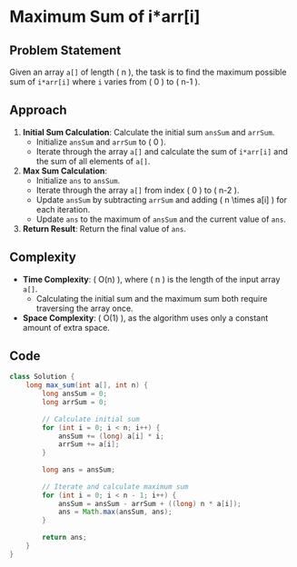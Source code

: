 # Maximum Sum of i*arr[i]

## Problem Statement
Given an array `a[]` of length \( n \), the task is to find the maximum possible sum of `i*arr[i]` where `i` varies from \( 0 \) to \( n-1 \).

## Approach
1. **Initial Sum Calculation**: Calculate the initial sum `ansSum` and `arrSum`.
   - Initialize `ansSum` and `arrSum` to \( 0 \).
   - Iterate through the array `a[]` and calculate the sum of `i*arr[i]` and the sum of all elements of `a[]`.
2. **Max Sum Calculation**:
   - Initialize `ans` to `ansSum`.
   - Iterate through the array `a[]` from index \( 0 \) to \( n-2 \).
   - Update `ansSum` by subtracting `arrSum` and adding \( n \times a[i] \) for each iteration.
   - Update `ans` to the maximum of `ansSum` and the current value of `ans`.
3. **Return Result**: Return the final value of `ans`.

## Complexity
- **Time Complexity**: \( O(n) \), where \( n \) is the length of the input array `a[]`.
  - Calculating the initial sum and the maximum sum both require traversing the array once.
- **Space Complexity**: \( O(1) \), as the algorithm uses only a constant amount of extra space.

## Code
```java
class Solution {
    long max_sum(int a[], int n) {
        long ansSum = 0;
        long arrSum = 0;
        
        // Calculate initial sum
        for (int i = 0; i < n; i++) {
            ansSum += (long) a[i] * i;
            arrSum += a[i];
        }
        
        long ans = ansSum;
        
        // Iterate and calculate maximum sum
        for (int i = 0; i < n - 1; i++) {
            ansSum = ansSum - arrSum + ((long) n * a[i]);
            ans = Math.max(ansSum, ans);
        }
        
        return ans;
    }
}
